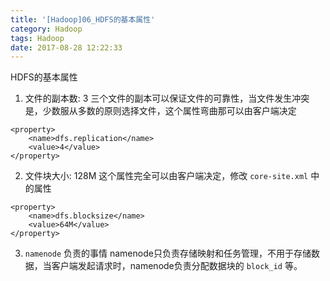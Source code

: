 ```yaml
---
title: '[Hadoop]06_HDFS的基本属性'
category: Hadoop
tags: Hadoop
date: 2017-08-28 12:22:33
---
```


HDFS的基本属性
1. 文件的副本数: 3
三个文件的副本可以保证文件的可靠性，当文件发生冲突是，少数服从多数的原则选择文件，这个属性弯曲那可以由客户端决定
```
<property>
    <name>dfs.replication</name>
    <value>4</value>
</property>
```
2. 文件块大小: 128M
这个属性完全可以由客户端决定，修改 `core-site.xml` 中的属性
```
<property>
    <name>dfs.blocksize</name>
    <value>64M</value>
</property>
```
3. `namenode` 负责的事情
namenode只负责存储映射和任务管理，不用于存储数据，当客户端发起请求时，namenode负责分配数据块的 `block_id` 等。
